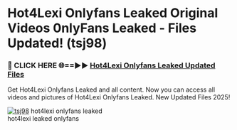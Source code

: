 # Hot4Lexi Onlyfans Leaked Original Videos 0nlyFans Leaked - Files Updated! (tsj98)

<h3>🔴 CLICK HERE 🌐==►► <a href="https://tinyurl.com/4seja8ks" rel="nofollow">Hot4Lexi Onlyfans Leaked Updated Files</a></h3>

Get Hot4Lexi Onlyfans Leaked and all content. Now you can access all videos and pictures of Hot4Lexi Onlyfans Leaked. New Updated Files 2025!

[![tsj98](https://i.imgur.com/EWjZXRe.gif)](https://tinyurl.com/4seja8ks)
hot4lexi onlyfans leaked<br>
hot4lexi leaked onlyfans
